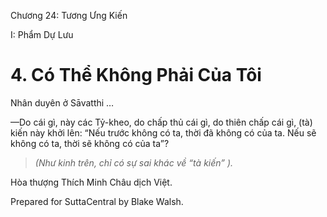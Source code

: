  

Chương 24: Tương Ưng Kiến

I: Phẩm Dự Lưu

# 4\. Có Thể Không Phải Của Tôi

Nhân duyên ở Sāvatthi …

—Do cái gì, này các Tỷ-kheo, do chấp thủ cái gì, do thiên chấp cái gì, (tà) kiến này khởi lên: “Nếu trước không có ta, thời đã không có của ta. Nếu sẽ không có ta, thời sẽ không có của ta”?

> _(Như kinh trên, chỉ có sự sai khác về “tà kiến” )._

Hòa thượng Thích Minh Châu dịch Việt.

Prepared for SuttaCentral by Blake Walsh.